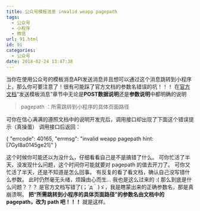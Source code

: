 ```yaml
---
title: 公众号模板消息 invalid weapp pagepath
tags:
  - 公众号
  - 小程序
  - 微信
url: 91.html
id: 91
categories:
  - 公众号
date: 2018-02-24 13:47:38
---
```


当你在使用公众号的模板消息API发送消息并且想可以通过这个消息跳转到小程序上，那么你可要注意了！很有可能踩了官方文档的参数名错误的坑！！！ 在[官方文档](https://mp.weixin.qq.com/wiki?t=resource/res_main&id=mp1433751277)“发送模板消息”章节中无论是**POST数据说明**还是**参数说明**中都明确的说明

> pagepath ：所需跳转到小程序的具体页面路径

可你在信心满满的遵照文档中的说明开发完后，调用接口却出现了下面这个错误提示（真操蛋） 调用接口后返回：

{
    "errcode": 40165, 
    "errmsg": "invalid weapp pagepath hint: \[7GyI8a0145ge21\]"
}

这个时候你可能还以为没什么，仔细看看自己是不是搞错了什么。 可你忙活了半天，没发现什么问题，这个时间你可能就要对 pagepath 的值去开刀了。 可你又忙活了半天，还是不知道是怎么回事。 有反复的看了看文档，确认自己没写错什么参数。 此时仍然毫无头绪，烦躁由心而生... 我也是这么过来的 :( 那么到底是什么问题？？？ 是官方文档写错了(；´д｀)ゞ，我是瞎蒙出来的正确参数名，那是真崩溃啊。 **把“所需跳转到小程序的具体页面路径”的参数名由文档中的 pagepath，改为 path 吧！！！** 就是这样。